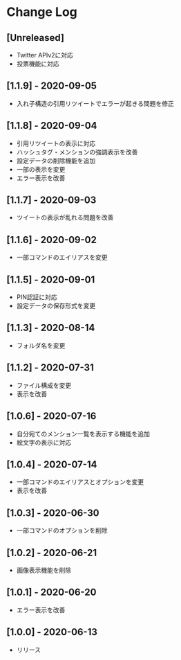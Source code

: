 # Change Log

## [Unreleased]

- Twitter APIv2に対応
- 投票機能に対応

## [1.1.9] - 2020-09-05

- 入れ子構造の引用リツイートでエラーが起きる問題を修正

## [1.1.8] - 2020-09-04

- 引用リツイートの表示に対応
- ハッシュタグ・メンションの強調表示を改善
- 設定データの削除機能を追加
- 一部の表示を変更
- エラー表示を改善

## [1.1.7] - 2020-09-03

- ツイートの表示が乱れる問題を改善

## [1.1.6] - 2020-09-02

- 一部コマンドのエイリアスを変更

## [1.1.5] - 2020-09-01

- PIN認証に対応
- 設定データの保存形式を変更

## [1.1.3] - 2020-08-14

- フォルダ名を変更

## [1.1.2] - 2020-07-31

- ファイル構成を変更
- 表示を改善

## [1.0.6] - 2020-07-16

- 自分宛てのメンション一覧を表示する機能を追加
- 絵文字の表示に対応

## [1.0.4] - 2020-07-14

- 一部コマンドのエイリアスとオプションを変更
- 表示を改善

## [1.0.3] - 2020-06-30

- 一部コマンドのオプションを削除

## [1.0.2] - 2020-06-21

- 画像表示機能を削除

## [1.0.1] - 2020-06-20

- エラー表示を改善

## [1.0.0] - 2020-06-13

- リリース
